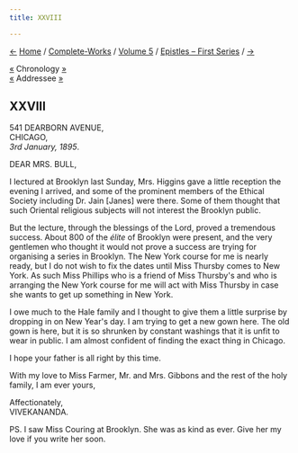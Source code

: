 ```yaml
---
title: XXVIII

---
```

<div>

[←](027_alasinga.htm) [Home](../../../index.htm) /
[Complete-Works](../../complete_works.htm) / [Volume
5](../volume_5_contents.htm) / [Epistles – First
Series](epistles_first_series_contents.htm) / [→](029_gg.htm)

  

[«](../../volume_6/epistles_second_series/057_mrs_bull.htm) Chronology
[»](../../volume_4/writings_prose/a_plan_of_work_for_india.htm)  
[«](../../volume_6/epistles_second_series/057_mrs_bull.htm) Addressee
[»](031_ole_bull.htm)

## XXVIII

541 DEARBORN AVENUE,  
CHICAGO,  
*3rd January, 1895*.

DEAR MRS. BULL,

I lectured at Brooklyn last Sunday, Mrs. Higgins gave a little reception
the evening I arrived, and some of the prominent members of the Ethical
Society including Dr. Jain \[Janes\] were there. Some of them thought
that such Oriental religious subjects will not interest the Brooklyn
public.

But the lecture, through the blessings of the Lord, proved a tremendous
success. About 800 of the *élite* of Brooklyn were present, and the very
gentlemen who thought it would not prove a success are trying for
organising a series in Brooklyn. The New York course for me is nearly
ready, but I do not wish to fix the dates until Miss Thursby comes to
New York. As such Miss Phillips who is a friend of Miss Thursby's and
who is arranging the New York course for me will act with Miss Thursby
in case she wants to get up something in New York.

I owe much to the Hale family and I thought to give them a little
surprise by dropping in on New Year's day. I am trying to get a new gown
here. The old gown is here, but it is so shrunken by constant washings
that it is unfit to wear in public. I am almost confident of finding the
exact thing in Chicago.

I hope your father is all right by this time.

With my love to Miss Farmer, Mr. and Mrs. Gibbons and the rest of the
holy family, I am ever yours,

Affectionately,  
VIVEKANANDA.

  
PS. I saw Miss Couring at Brooklyn. She was as kind as ever. Give her my
love if you write her soon.

</div>
